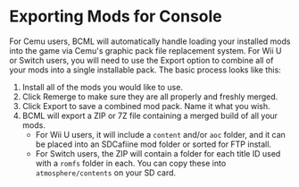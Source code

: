 # Exporting Mods for Console

For Cemu users, BCML will automatically handle loading your installed mods into the game
via Cemu's graphic pack file replacement system. For Wii U or Switch users, you will need
to use the Export option to combine all of your mods into a single installable pack. The
basic process looks like this:

1. Install all of the mods you would like to use.
2. Click Remerge to make sure they are all properly and freshly merged.
3. Click Export to save a combined mod pack. Name it what you wish.
4. BCML will export a ZIP or 7Z file containing a merged build of all your mods.
    - For Wii U users, it will include a `content` and/or `aoc` folder, and it can be
      placed into an SDCafiine mod folder or sorted for FTP install.
    - For Switch users, the ZIP will contain a folder for each title ID used with a
      `romfs` folder in each. You can copy these into `atmosphere/contents` on your SD
      card.
